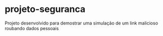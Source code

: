 # projeto-seguranca
 Projeto desenvolvido para demostrar uma simulação de um link malicioso roubando dados pessoais
